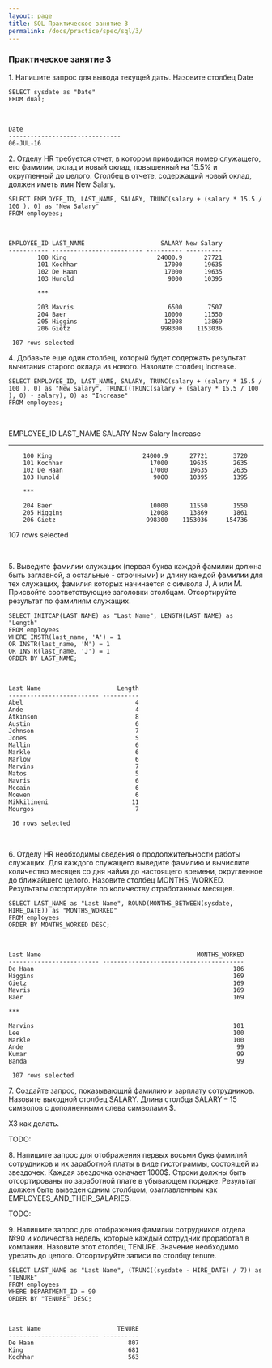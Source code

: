 ```yaml
---
layout: page
title: SQL Практическое занятие 3
permalink: /docs/practice/spec/sql/3/
---
```


### Практическое занятие 3

1\. Напишите запрос для вывода текущей даты. Назовите столбец Date

    SELECT sysdate as "Date"
    FROM dual;

<br/>

    Date                          
    -------------------------------
    06-JUL-16     



2\. Отделу HR требуется отчет, в котором приводится номер служащего, его фамилия, оклад и новый оклад, повышенный на 15.5% и округленный до целого. Столбец в отчете, содержащий новый оклад, должен иметь имя New Salary.


    SELECT EMPLOYEE_ID, LAST_NAME, SALARY, TRUNC(salary + (salary * 15.5 / 100 ), 0) as "New Salary"
    FROM employees;

<br/>


    EMPLOYEE_ID LAST_NAME                     SALARY New Salary
    ----------- ------------------------- ---------- ----------
            100 King                         24000.9      27721
            101 Kochhar                        17000      19635
            102 De Haan                        17000      19635
            103 Hunold                          9000      10395

            ***

            203 Mavris                          6500       7507
            204 Baer                           10000      11550
            205 Higgins                        12008      13869
            206 Gietz                         998300    1153036

     107 rows selected



4\.	Добавьте еще один столбец, который будет содержать результат вычитания старого оклада из нового. Назовите столбец Increase.

    SELECT EMPLOYEE_ID, LAST_NAME, SALARY, TRUNC(salary + (salary * 15.5 / 100 ), 0) as "New Salary", TRUNC((TRUNC(salary + (salary * 15.5 / 100 ), 0) - salary), 0) as "Increase"
    FROM employees;

<br/>

EMPLOYEE_ID LAST_NAME                     SALARY New Salary   Increase
----------- ------------------------- ---------- ---------- ----------
        100 King                         24000.9      27721       3720
        101 Kochhar                        17000      19635       2635
        102 De Haan                        17000      19635       2635
        103 Hunold                          9000      10395       1395

        ***

        204 Baer                           10000      11550       1550
        205 Higgins                        12008      13869       1861
        206 Gietz                         998300    1153036     154736

 107 rows selected

<br/>

5\.	Выведите фамилии служащих (первая буква каждой фамилии должна быть заглавной, а остальные - строчными) и длину каждой фамилии для тех служащих,  фамилия которых начинается с символа J, A или M. Присвойте соответствующие заголовки столбцам. Отсортируйте результат по фамилиям служащих.

    SELECT INITCAP(LAST_NAME) as "Last Name", LENGTH(LAST_NAME) as "Length"
    FROM employees
    WHERE INSTR(last_name, 'A') = 1
    OR INSTR(last_name, 'M') = 1
    OR INSTR(last_name, 'J') = 1
    ORDER BY LAST_NAME;


<br/>


    Last Name                     Length
    ------------------------- ----------
    Abel                               4
    Ande                               4
    Atkinson                           8
    Austin                             6
    Johnson                            7
    Jones                              5
    Mallin                             6
    Markle                             6
    Marlow                             6
    Marvins                            7
    Matos                              5
    Mavris                             6
    Mccain                             6
    Mcewen                             6
    Mikkilineni                       11
    Mourgos                            7

     16 rows selected


<br/>

6\. Отделу HR необходимы сведения о продолжительности работы служащих. Для каждого служащего выведите фамилию и вычислите количество месяцев со дня найма до настоящего времени, округленное до ближайшего целого. Назовите столбец MONTHS_WORKED. Результаты отсортируйте по количеству отработанных месяцев.


    SELECT LAST_NAME as "Last Name", ROUND(MONTHS_BETWEEN(sysdate, HIRE_DATE)) as "MONTHS_WORKED"
    FROM employees
    ORDER BY MONTHS_WORKED DESC;

<br/>


    Last Name                                           MONTHS_WORKED
    ------------------------- ---------------------------------------
    De Haan                                                       186
    Higgins                                                       169
    Gietz                                                         169
    Mavris                                                        169
    Baer                                                          169

    ***

    Marvins                                                       101
    Lee                                                           100
    Markle                                                        100
    Ande                                                           99
    Kumar                                                          99
    Banda                                                          99

     107 rows selected




7\. Создайте запрос, показывающий фамилию и зарплату сотрудников. Назовите выходной столбец SALARY. Длина столбца SALARY – 15 символов с дополненными слева символами $.

ХЗ как делать.

TODO:

8\. Напишите запрос для отображения первых восьми букв фамилий сотрудников и их заработной платы в виде гистограммы, состоящей из звездочек. Каждая звездочка означает 1000$. Строки должны быть отсортированы по заработной плате в убывающем порядке. Результат должен быть выведен одним столбцом, озаглавленным как EMPLOYEES_AND_THEIR_SALARIES.


TODO:

9\. Напишите запрос для отображения фамилии сотрудников отдела №90 и количества недель, которые каждый сотрудник проработал в компании. Назовите этот столбец TENURE. Значение необходимо урезать до целого. Отсортируйте записи по столбцу tenure.



    SELECT LAST_NAME as "Last Name", (TRUNC((sysdate - HIRE_DATE) / 7)) as "TENURE"
    FROM employees
    WHERE DEPARTMENT_ID = 90
    ORDER BY "TENURE" DESC;

<br/>

    Last Name                     TENURE
    ------------------------- ----------
    De Haan                          807
    King                             681
    Kochhar                          563
